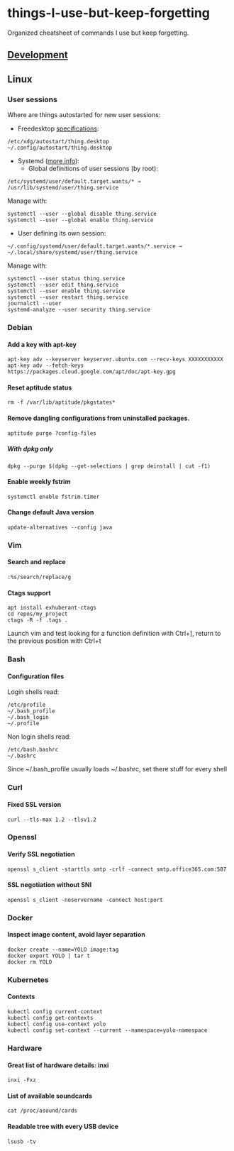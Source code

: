 # things-I-use-but-keep-forgetting
Organized cheatsheet of commands I use but keep forgetting.

## [Development](./DEVELOPMENT.md)

## Linux
### User sessions
Where are things autostarted for new user sessions:
 * Freedesktop [specifications](https://utcc.utoronto.ca/~cks/space/blog/linux/DesktopAppAutostart):
```
/etc/xdg/autostart/thing.desktop
~/.config/autostart/thing.desktop
```
 * Systemd ([more info](https://wiki.archlinux.org/index.php/systemd/User)):
   * Global definitions of user sessions (by root):
 ```
/etc/systemd/user/default.target.wants/* → /usr/lib/systemd/user/thing.service
 ```
 Manage with:
 ```
 systemctl --user --global disable thing.service
 systemctl --user --global enable thing.service
 ```
   * User defining its own session:
 ```
~/.config/systemd/user/default.target.wants/*.service → ~/.local/share/systemd/user/thing.service
```
Manage with:
```
systemctl --user status thing.service
systemctl --user edit thing.service
systemctl --user enable thing.service
systemctl --user restart thing.service
journalctl --user
systemd-analyze --user security thing.service
```

### Debian
#### Add a key with apt-key
```
apt-key adv --keyserver keyserver.ubuntu.com --recv-keys XXXXXXXXXXX
apt-key adv --fetch-keys https://packages.cloud.google.com/apt/doc/apt-key.gpg
```
#### Reset aptitude status
```
rm -f /var/lib/aptitude/pkgstates*
```
#### Remove dangling configurations from uninstalled packages.
```
aptitude purge ?config-files
```
##### With dpkg only
```
dpkg --purge $(dpkg --get-selections | grep deinstall | cut -f1)
```
#### Enable weekly fstrim
```
systemctl enable fstrim.timer
```
#### Change default Java version
```
update-alternatives --config java
```
### Vim
#### Search and replace
```
:%s/search/replace/g
```
#### Ctags support
```
apt install exhuberant-ctags
cd repos/my_project
ctags -R -f .tags .
```
Launch vim and test looking for a function definition with Ctrl+], return to the previous position with Ctrl+t

### Bash
#### Configuration files
Login shells read:
```
/etc/profile
~/.bash_profile
~/.bash_login
~/.profile
```
Non login shells read:
```
/etc/bash.bashrc
~/.bashrc
```
Since ~/.bash_profile usually loads ~/.bashrc, set there stuff for every shell

### Curl
#### Fixed SSL version
```
curl --tls-max 1.2 --tlsv1.2
```

### Openssl
#### Verify SSL negotiation
```
openssl s_client -starttls smtp -crlf -connect smtp.office365.com:587
```
#### SSL negotiation without SNI
```
openssl s_client -noservername -connect host:port
```
### Docker
#### Inspect image content, avoid layer separation
```
docker create --name=YOLO image:tag
docker export YOLO | tar t
docker rm YOLO
```
### Kubernetes
#### Contexts
```
kubectl config current-context
kubectl config get-contexts
kubectl config use-context yolo
kubectl config set-context --current --namespace=yolo-namespace
```
### Hardware
#### Great list of hardware details: inxi
```
inxi -Fxz
```
#### List of available soundcards
```
cat /proc/asound/cards
```
#### Readable tree with every USB device
```
lsusb -tv
```
